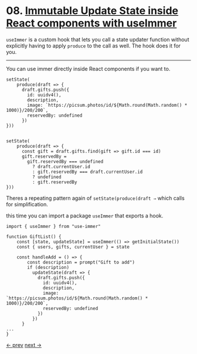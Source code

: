 # 08. [Immutable Update State inside React components with useImmer](https://egghead.io/lessons/react-immutable-update-state-inside-react-components-with-useimmer)

`useImmer` is a custom hook that lets you call a state updater function without explicitly having to apply `produce` to the call as well. The hook does it for you.

---

You can use immer directly inside React components if you want to.

    setState(
    	produce(draft => {
    	  draft.gifts.push({
    	    id: uuidv4(),
    	    description,
    	    image: `https://picsum.photos/id/${Math.round(Math.random() * 1000)}/200/200`,
    	    reservedBy: undefined
    	  })
    }))


    setState(
    	produce(draft => {
    	  const gift = draft.gifts.find(gift => gift.id === id)
    	  gift.reservedBy =
    	    gift.reservedBy === undefined
    	      ? draft.currentUser.id
    	      : gift.reservedBy === draft.currentUser.id
    	      ? undefined
    	      : gift.reservedBy
    }))

Theres a repeating pattern again of `setState(produce(draft ⇒` which calls for simplification.

this time you can import a package `useImmer` that exports a hook.

    import { useImmer } from "use-immer"

    function GiftList() {
    	const [state, updateState] = useImmer(() => getInitialState())
    	const { users, gifts, currentUser } = state

    	const handleAdd = () => {
    	    const description = prompt("Gift to add")
    	    if (description)
    	      updateState(draft => {
    	        draft.gifts.push({
    	          id: uuidv4(),
    	          description,
    	          image: `https://picsum.photos/id/${Math.round(Math.random() * 1000)}/200/200`,
    	          reservedBy: undefined
    	        })
    	      })
    	  }
    ...
    }

[<- prev](https://github.com/zacjones93/Community-Notes-Immutable-JavaScript-Data-Structures-with-Immer/blob/master/lessons/04-produces-immutable-data-and-avoid-unnecessary-creation-of-new-data-trees-with-immer.md) [next ->](https://github.com/zacjones93/Community-Notes-Immutable-JavaScript-Data-Structures-with-Immer/blob/master/lessons/06-return-new-state-and-prevent-unwanted-returns.md)
